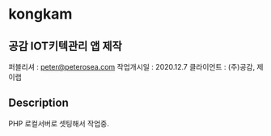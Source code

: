 # kongkam

## 공감 IOT키텍관리 앱 제작

퍼블리셔 : peter@peterosea.com
작업개시일 : 2020.12.7
클라이언트 : (주)공감, 제이랩

## Description

PHP 로컬서버로 셋팅해서 작업중.